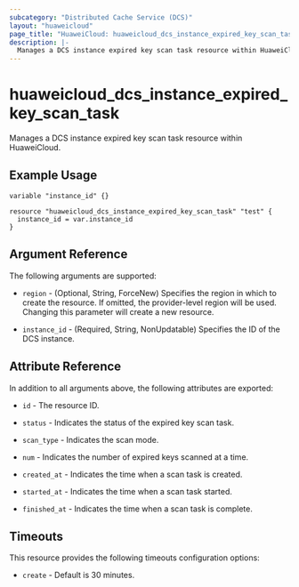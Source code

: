 ```yaml
---
subcategory: "Distributed Cache Service (DCS)"
layout: "huaweicloud"
page_title: "HuaweiCloud: huaweicloud_dcs_instance_expired_key_scan_task"
description: |-
  Manages a DCS instance expired key scan task resource within HuaweiCloud.
---
```


# huaweicloud_dcs_instance_expired_key_scan_task

Manages a DCS instance expired key scan task resource within HuaweiCloud.

## Example Usage

```hcl
variable "instance_id" {}

resource "huaweicloud_dcs_instance_expired_key_scan_task" "test" {
  instance_id = var.instance_id
}
```

## Argument Reference

The following arguments are supported:

* `region` - (Optional, String, ForceNew) Specifies the region in which to create the resource.
  If omitted, the provider-level region will be used. Changing this parameter will create a new resource.

* `instance_id` - (Required, String, NonUpdatable) Specifies the ID of the DCS instance.

## Attribute Reference

In addition to all arguments above, the following attributes are exported:

* `id` - The resource ID.

* `status` - Indicates the status of the expired key scan task.

* `scan_type` - Indicates the scan mode.

* `num` - Indicates the number of expired keys scanned at a time.

* `created_at` - Indicates the time when a scan task is created.

* `started_at` - Indicates the time when a scan task started.

* `finished_at` - Indicates the time when a scan task is complete.

## Timeouts

This resource provides the following timeouts configuration options:

* `create` - Default is 30 minutes.

